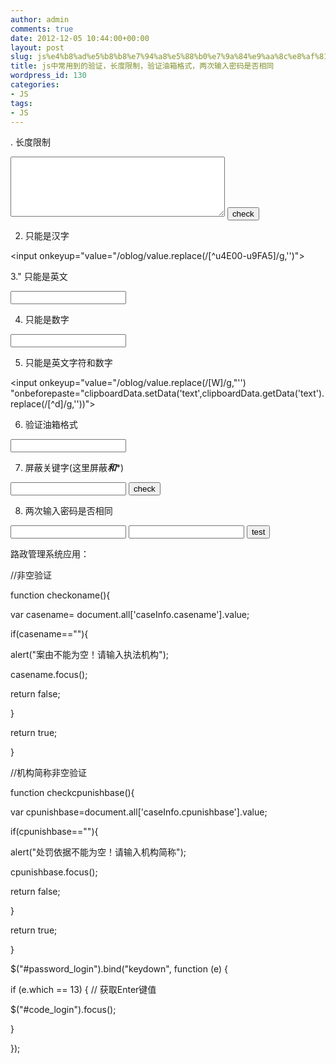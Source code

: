 ```yaml
---
author: admin
comments: true
date: 2012-12-05 10:44:00+00:00
layout: post
slug: js%e4%b8%ad%e5%b8%b8%e7%94%a8%e5%88%b0%e7%9a%84%e9%aa%8c%e8%af%81%ef%bc%8c%e9%95%bf%e5%ba%a6%e9%99%90%e5%88%b6%ef%bc%8c%e9%aa%8c%e8%af%81%e6%b2%b9%e7%ae%b1%e6%a0%bc%e5%bc%8f%ef%bc%8c%e4%b8%a4%e6%ac%a1
title: js中常用到的验证，长度限制，验证油箱格式，两次输入密码是否相同
wordpress_id: 130
categories:
- JS
tags:
- JS
---
```




. 长度限制  

<script>  

function test()  

{  

if(document.a.b.value.length>50)  

{  

alert("不能超过50个字符！");  

document.a.b.focus();  

return false;  

}  

}  

</script>  

<form name=a onsubmit="return test()">  

<textarea name="b" cols="40" wrap="VIRTUAL" rows="6"></textarea>  

<input type="submit" name="Submit" value="check">  

</form>  

2. 只能是汉字  

<input onkeyup="value="/oblog/value.replace(/[^u4E00-u9FA5]/g,'')">  

3." 只能是英文  

<script language=javascript>  

function onlyEng()  

{  

if(!(event.keyCode>=65&&event.keyCode<=90))  

event.returnvalue=false;  

}  

</script>  

<input onkeydown="onlyEng();">  

4. 只能是数字  

<script language=javascript>  

function onlyNum()  

{  

if(!((event.keyCode>=48&&event.keyCode<=57)||(event.keyCode>=96&&event.keyCode<=105)))  

//考虑小键盘上的数字键  

event.returnvalue=false;  

}  

</script>  

<input onkeydown="onlyNum();">  

5. 只能是英文字符和数字  

<input onkeyup="value="/oblog/value.replace(/[W]/g,"'') "onbeforepaste="clipboardData.setData('text',clipboardData.getData('text').replace(/[^d]/g,''))">  

6. 验证油箱格式  

<SCRIPT LANGUAGE=javascript RUNAT=Server>  

function isEmail(strEmail) {  

if (strEmail.search(/^w+((-w+)|(.w+))*@[A-Za-z0-9]+((.|-)[A-Za-z0-9]+)*.[A-Za-z0-9]+$/) != -1)  

return true;  

else  

alert("oh");  

}  

</SCRIPT>  

<input type=text onblur=isEmail(this.value)>  

7. 屏蔽关键字(这里屏蔽***和****)  

<script language="javascript1.2">  

function test() {  

if((a.b.value.indexOf ("***") == 0)||(a.b.value.indexOf ("****") == 0)){  

alert(":)");  

a.b.focus();  

return false;}  

}  

</script>  

<form name=a onsubmit="return test()">  

<input type=text name=b>  

<input type="submit" name="Submit" value="check">  

</form>  

8. 两次输入密码是否相同  

<FORM METHOD=POST ACTION="">  

<input type="password" id="input1">  

<input type="password" id="input2">  

<input type="button" value="test" onclick="check()">  

</FORM>  

<script>  

function check()  

{  

with(document.all){  

if(input1.value!=input2.value)  

{  

alert("false")  

input1.value = "";  

input2.value = "";  

}  

else document.forms[0].submit();  

}  

}  

</script>  

路政管理系统应用：  

//非空验证  

function checkoname(){  

var casename= document.all['caseInfo.casename'].value;  

if(casename==""){  

alert("案由不能为空！请输入执法机构");  

casename.focus();  

return false;  

}  

return true;  

}  

//机构简称非空验证  

function checkcpunishbase(){  

var cpunishbase=document.all['caseInfo.cpunishbase'].value;  

  

if(cpunishbase==""){  

  

alert("处罚依据不能为空！请输入机构简称");  

  

cpunishbase.focus();  

  

return false;  

  

}  

  

return true;  

  

}  

  

  

  

  

$("#password_login").bind("keydown", function (e) {   

if (e.which == 13) { // 获取Enter键值   

$("#code_login").focus();  

}   

});


